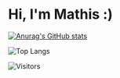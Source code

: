 # Hi, I'm Mathis :)

[![Anurag's GitHub stats](https://github-readme-stats.vercel.app/api?username=Madl211&show_icons=true)](https://github.com/Madl211/github-readme-stats&show_icons=true)

![Top Langs](https://github-readme-stats.vercel.app/api/top-langs/?username=Madl211&layout=compact)

![Visitors](https://komarev.com/ghpvc/?username=Madl211)
